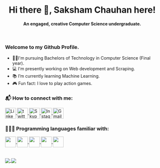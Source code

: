 <html>
    <h1 align="center">Hi there 👋, <b>Saksham Chauhan</b> here!</h1>
    <h4 align="center">An engaged, creative Computer Science undergraduate.</h4><br>
</html>

### Welcome to my Github Profile.
 - 👨‍🎓I'm pursuing Bachelors of Technology in Computer Science (Final year).
 - 💻 I'm presently working on Web development and Scraping. 
 - 📚 I’m currently learning Machine Learning.
 - 🎮 Fun fact: I love to play action games.

<html>
    <body>
    <h3>📬 How to connect with me:</h3>
    <a href="https://www.linkedin.com/in/saksham312/">
        <img align="center" src="https://user-images.githubusercontent.com/51049057/111037570-ae33aa80-844a-11eb-8e10-4c436b322869.png" alt="Linkedin" width="35" height="35"/>
    </a><font> </font><a href="https://twitter.com/SakshamChauhn">
        <img align="center" src="https://user-images.githubusercontent.com/51049057/123517308-dc698d00-d6bd-11eb-8d43-d684b584c091.png" alt="twitter" width="35" height="35"/>
    </a><font> </font><a href="@saksham.beapart312">
        <img align="center" src="https://user-images.githubusercontent.com/51049057/123517540-2b63f200-d6bf-11eb-9ab1-4e14f3c5a6e6.png" alt="Skype" width="35" height="35"/>
    </a><font> </font><a href="https://www.instagram.com/saksham.chauhn/">
        <img align="center" src="https://user-images.githubusercontent.com/51049057/111037682-3d40c280-844b-11eb-967e-09e10ade4f2d.png" alt="Instagram" width="35" height="35"/>
    </a><font> </font><a href="mailto:saksham.beapart312@gmail.com">
        <img align="center" src="https://user-images.githubusercontent.com/51049057/111037705-5d708180-844b-11eb-8108-053309d99b4c.png" alt="Gmail" width="35" height="35"/>
    </a>
    <br>
    <h3>👨🏻‍💻 Programming languages familiar with:</h3>
    <a href="https://www.linkedin.com/in/saksham312/">
        <img align="center" src="https://user-images.githubusercontent.com/51049057/111037010-3d8b8e80-8448-11eb-85b2-c6d40cd140bd.png"  width="35" height="35"/>
    </a>
    <a href="https://www.linkedin.com/in/saksham312/">
        <img align="center" src="https://user-images.githubusercontent.com/51049057/111037365-b3442a00-8449-11eb-8d6c-5c5a00f30a46.png"  width="35" height="35"/>
    </a>
    <a href="https://www.linkedin.com/in/saksham312/">
        <img align="center" src="https://user-images.githubusercontent.com/51049057/111037489-42e9d880-844a-11eb-8dc3-6d9cc3a96fd9.png"  width="35" height="35"/>
    </a>
    <a href="https://www.linkedin.com/in/saksham312/">
        <img align="center" src="https://user-images.githubusercontent.com/51049057/111037498-51d08b00-844a-11eb-84cf-5212a7d44042.png"  width="35" height="35"/>
    </a>
    <a href="https://www.linkedin.com/in/saksham312/">
        <img align="center" src="https://user-images.githubusercontent.com/51049057/111037317-8263f500-8449-11eb-81bb-8c833024c041.png"  width="35" height="35"/>
    </a>
    <br><br><br>
    </body>
</html>

<a href="https://github.com/SkshmChauhan">
  <img align="center" src="https://github-readme-stats.vercel.app/api?username=skshmchauhan&count_private=true&show_icons=true&theme=chartreuse-dark"/>
</a>
<a href="https://github.com/SkshmChauhan">
  <img align="center" src="https://github-readme-stats.vercel.app/api/top-langs/?username=skshmchauhan&theme=chartreuse-dark" />
</a>
<!--
**SkshmChauhan/SkshmChauhan** is a ✨ _special_ ✨ repository because its `README.md` (this file) appears on your GitHub profile.

Here are some ideas to get you started:

- 🌱 I’m currently learning Machine Learning, Web Development and Scraping.
- 👯 I’m looking to collaborate on ...
- 🤔 I’m looking for help with ...
- 💬 Ask me about ...
- 📫 How to reach me: ...
- 😄 Pronouns: ...
- ⚡ Fun fact: ...
-->
